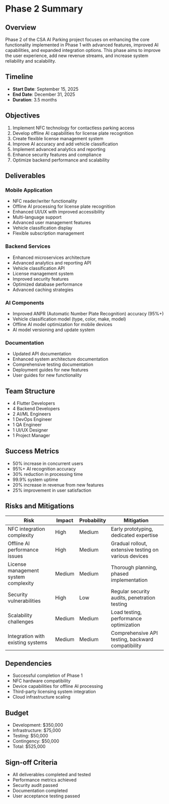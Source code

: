# Phase 2 Summary

## Overview

Phase 2 of the CSA AI Parking project focuses on enhancing the core functionality implemented in Phase 1 with advanced features, improved AI capabilities, and expanded integration options. This phase aims to improve the user experience, add new revenue streams, and increase system reliability and scalability.

## Timeline

- **Start Date**: September 15, 2025
- **End Date**: December 31, 2025
- **Duration**: 3.5 months

## Objectives

1. Implement NFC technology for contactless parking access
2. Develop offline AI capabilities for license plate recognition
3. Create flexible license management system
4. Improve AI accuracy and add vehicle classification
5. Implement advanced analytics and reporting
6. Enhance security features and compliance
7. Optimize backend performance and scalability

## Deliverables

### Mobile Application

- NFC reader/writer functionality
- Offline AI processing for license plate recognition
- Enhanced UI/UX with improved accessibility
- Multi-language support
- Advanced user management features
- Vehicle classification display
- Flexible subscription management

### Backend Services

- Enhanced microservices architecture
- Advanced analytics and reporting API
- Vehicle classification API
- License management system
- Improved security features
- Optimized database performance
- Advanced caching strategies

### AI Components

- Improved ANPR (Automatic Number Plate Recognition) accuracy (95%+)
- Vehicle classification model (type, color, make, model)
- Offline AI model optimization for mobile devices
- AI model versioning and update system

### Documentation

- Updated API documentation
- Enhanced system architecture documentation
- Comprehensive testing documentation
- Deployment guides for new features
- User guides for new functionality

## Team Structure

- 4 Flutter Developers
- 4 Backend Developers
- 2 AI/ML Engineers
- 1 DevOps Engineer
- 1 QA Engineer
- 1 UI/UX Designer
- 1 Project Manager

## Success Metrics

- 50% increase in concurrent users
- 95%+ AI recognition accuracy
- 30% reduction in processing time
- 99.9% system uptime
- 20% increase in revenue from new features
- 25% improvement in user satisfaction

## Risks and Mitigations

| Risk                                 | Impact | Probability | Mitigation                                            |
| ------------------------------------ | ------ | ----------- | ----------------------------------------------------- |
| NFC integration complexity           | High   | Medium      | Early prototyping, dedicated expertise                |
| Offline AI performance issues        | High   | Medium      | Gradual rollout, extensive testing on various devices |
| License management system complexity | Medium | Medium      | Thorough planning, phased implementation              |
| Security vulnerabilities             | High   | Low         | Regular security audits, penetration testing          |
| Scalability challenges               | Medium | Medium      | Load testing, performance optimization                |
| Integration with existing systems    | Medium | Medium      | Comprehensive API testing, backward compatibility     |

## Dependencies

- Successful completion of Phase 1
- NFC hardware compatibility
- Device capabilities for offline AI processing
- Third-party licensing system integration
- Cloud infrastructure scaling

## Budget

- Development: $350,000
- Infrastructure: $75,000
- Testing: $50,000
- Contingency: $50,000
- Total: $525,000

## Sign-off Criteria

- All deliverables completed and tested
- Performance metrics achieved
- Security audit passed
- Documentation completed
- User acceptance testing passed
